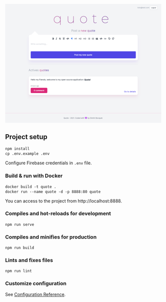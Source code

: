 ![Screenshot of Quote](https://github.com/dimitribocquet/quote/blob/master/public/images/screenshot.png?raw=true)

## Project setup
```
npm install
cp .env.example .env
```

Configure Firebase credentials in `.env` file.

### Build & run with Docker
```
docker build -t quote .
docker run --name quote -d -p 8888:80 quote
```

You can access to the project from http://localhost:8888.

### Compiles and hot-reloads for development
```
npm run serve
```

### Compiles and minifies for production
```
npm run build
```

### Lints and fixes files
```
npm run lint
```

### Customize configuration
See [Configuration Reference](https://cli.vuejs.org/config/).
